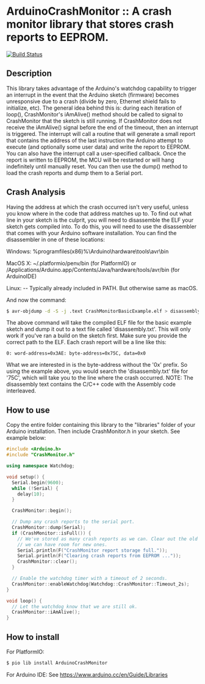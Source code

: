 # ArduinoCrashMonitor :: A crash monitor library that stores crash reports to EEPROM.

[![Build Status](https://travis-ci.org/cyrusbuilt/ArduinoCrashMonitor.svg?branch=master)](https://travis-ci.org/cyrusbuilt/ArduinoCrashMonitor)

## Description

This library takes advantage of the Arduino's watchdog capability to trigger an
interrupt in the event that the Arduino sketch (firmware) becomes unresponsive
due to a crash (divide by zero, Ethernet shield fails to initialize, etc). The
general idea behind this is: during each iteration of loop(), CrashMonitor's
iAmAlive() method should be called to signal to CrashMonitor that the sketch is
still running. If CrashMonitor does not receive the iAmAlive() signal before the
end of the timeout, then an interrupt is triggered. The interrupt will call a
routine that will generate a small report that contains the address of the last
instruction the Arduino attempt to execute (and optionally some user data) and
write the report to EEPROM. You can also have the interrupt call a
user-specified callback. Once the report is written to EEPROM, the MCU will be
restarted or will hang indefinitely until manually reset. You can then use the
dump() method to load the crash reports and dump them to a Serial port.

## Crash Analysis

Having the address at which the crash occurred isn't very useful, unless you
know where in the code that address matches up to. To find out what line in your
sketch is the culprit, you will need to disassemble the ELF your sketch gets
compiled into. To do this, you will need to use the disassembler that comes with
your Arduino software installation. You can find the disassembler in one of
these locations:

Windows:
%programfiles(x86)%\\Arduino\\hardware\\tools\\avr\\bin

MacOS X:
~/.platformio/penv/bin (for PlatformIO)
or
/Applications/Arduino.app/Contents/Java/hardware/tools/avr/bin  (for ArduinoIDE)

Linux:
-- Typically already included in PATH. But otherwise same as macOS.

And now the command:

```bash
$ avr-objdump -d -S -j .text CrashMonitorBasicExample.elf > disassembly.txt
```

The above command will take the compiled ELF file for the basic example sketch
and dump it out to a text file called 'disassembly.txt'. This will only work if
you've ran a build on the sketch first. Make sure you provide the correct path
to the ELF. Each crash report will be a line like this:

```
0: word-address=0x3AE: byte-address=0x75C, data=0x0
```

What we are interested in is the byte-address without the '0x' prefix. So using
the example above, you would search the 'disassembly.txt' file for '75C', which
will take you to the line where the crash occurred. NOTE: The disassembly text
contains the C/C++ code with the Assembly code interleaved.

## How to use

Copy the entire folder containing this library to the "libraries" folder
of your Arduino installation. Then include CrashMonitor.h in your sketch.  See
example below:

```cpp
#include <Arduino.h>
#include "CrashMonitor.h"

using namespace Watchdog;

void setup() {
  Serial.begin(9600);
  while (!Serial) {
    delay(10);
  }

  CrashMonitor::begin();

  // Dump any crash reports to the serial port.
  CrashMonitor::dump(Serial);
  if (CrashMonitor::isFull()) {
    // We've stored as many crash reports as we can. Clear out the old ones so
    // we can have room for new ones.
    Serial.println(F("CrashMonitor report storage full."));
    Serial.println(F("Clearing crash reports from EEPROM ..."));
    CrashMonitor::clear();
  }

  // Enable the watchdog timer with a timeout of 2 seconds.
  CrashMonitor::enableWatchdog(Watchdog::CrashMonitor::Timeout_2s);
}

void loop() {
  // Let the watchdog know that we are still ok.
  CrashMonitor::iAmAlive();
}
```

## How to install

For PlatformIO:

```bash
$ pio lib install ArduinoCrashMonitor
```

For Arduino IDE:
See <https://www.arduino.cc/en/Guide/Libraries>
